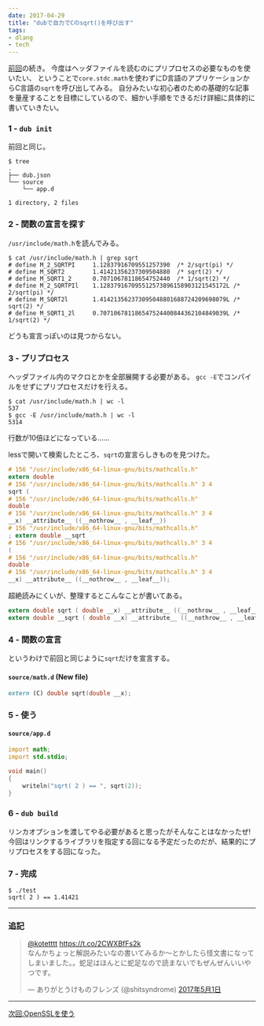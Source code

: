 ```yaml
---
date: 2017-04-29
title: "dubで自力でCのsqrt()を呼び出す"
tags:
- dlang
- tech
---
```


[前回](/2017/04/28/use-c-stdio-in-d.html)の続き。
今度はヘッダファイルを読むのにプリプロセスの必要なものを使いたい、
ということで`core.stdc.math`を使わずにD言語のアプリケーションからC言語の`sqrt`を呼び出してみる。
自分みたいな初心者のための基礎的な記事を量産することを目標にしているので、細かい手順をできるだけ詳細に具体的に書いていきたい。

### 1 - `dub init`

前回と同じ。

```console
$ tree
.
├── dub.json
└── source
    └── app.d

1 directory, 2 files
```

### 2 - 関数の宣言を探す

`/usr/include/math.h`を読んでみる。

```console
$ cat /usr/include/math.h | grep sqrt
# define M_2_SQRTPI     1.12837916709551257390  /* 2/sqrt(pi) */
# define M_SQRT2        1.41421356237309504880  /* sqrt(2) */
# define M_SQRT1_2      0.70710678118654752440  /* 1/sqrt(2) */
# define M_2_SQRTPIl    1.128379167095512573896158903121545172L /* 2/sqrt(pi) */
# define M_SQRT2l       1.414213562373095048801688724209698079L /* sqrt(2) */
# define M_SQRT1_2l     0.707106781186547524400844362104849039L /* 1/sqrt(2) */
```

どうも宣言っぽいのは見つからない。

### 3 - プリプロセス

ヘッダファイル内のマクロとかを全部展開する必要がある。
`gcc -E`でコンパイルをせずにプリプロセスだけを行える。

```console
$ cat /usr/include/math.h | wc -l
537
$ gcc -E /usr/include/math.h | wc -l
5314
```

行数が10倍ほどになっている……

lessで開いて検索したところ、`sqrt`の宣言らしきものを見つけた。

```c
# 156 "/usr/include/x86_64-linux-gnu/bits/mathcalls.h"
extern double
# 156 "/usr/include/x86_64-linux-gnu/bits/mathcalls.h" 3 4
sqrt (
# 156 "/usr/include/x86_64-linux-gnu/bits/mathcalls.h"
double
# 156 "/usr/include/x86_64-linux-gnu/bits/mathcalls.h" 3 4
__x) __attribute__ ((__nothrow__ , __leaf__))
# 156 "/usr/include/x86_64-linux-gnu/bits/mathcalls.h"
; extern double __sqrt
# 156 "/usr/include/x86_64-linux-gnu/bits/mathcalls.h" 3 4
(
# 156 "/usr/include/x86_64-linux-gnu/bits/mathcalls.h"
double
# 156 "/usr/include/x86_64-linux-gnu/bits/mathcalls.h" 3 4
__x) __attribute__ ((__nothrow__ , __leaf__));
```

超絶読みにくいが、整理するとこんなことが書いてある。

```c
extern double sqrt ( double __x) __attribute__ ((__nothrow__ , __leaf__));
extern double __sqrt ( double __x) __attribute__ ((__nothrow__ , __leaf__));
```

### 4 - 関数の宣言

というわけで前回と同じように`sqrt`だけを宣言する。

#### `source/math.d` (New file)

```d
extern (C) double sqrt(double __x);
```

### 5 - 使う

#### `source/app.d`

```d
import math;
import std.stdio;

void main()
{
	writeln("sqrt( 2 ) == ", sqrt(2));
}
```

### 6 - `dub build`

リンカオプションを渡してやる必要があると思ったがそんなことはなかったぜ!
今回はリンクするライブラリを指定する回になる予定だったのだが、結果的にプリプロセスをする回になった。

### 7 - 完成

```console
$ ./test
sqrt( 2 ) == 1.41421
```

---

### 追記

<blockquote class="twitter-tweet" data-lang="ja"><p lang="ja" dir="ltr"><a href="https://twitter.com/kotetttt">@kotetttt</a> <a href="https://t.co/2CWXBfFs2k">https://t.co/2CWXBfFs2k</a><br>なんかちょっと解説みたいなの書いてみるか〜とかしたら怪文書になってしまいました。。蛇足はほんとに蛇足なので読まないでもぜんぜんいいやつです。</p>&mdash; ありがとうけものフレンズ (@shitsyndrome) <a href="https://twitter.com/shitsyndrome/status/859101734173458433">2017年5月1日</a></blockquote>
<script async src="//platform.twitter.com/widgets.js" charset="utf-8"></script>

---

[次回:OpenSSLを使う](/2017/05/03/use-c-sha256-in-d.html)